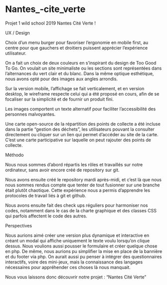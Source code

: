 # Nantes_-cite_verte
Projet 1 wild school 2019
Nantes Cité Verte !

UX / Design

Choix d’un menu burger pour favoriser l’ergonomie en mobile first, au centre pour que gauchers et droitiers puissent apprécier l’expérience utilisateur.

On a fait un choix de deux couleurs en s’inspirant du design de Too Good To Go. On voulait un site minimaliste ou les sections sont représentées dans l’alternances du vert clair et du blanc. Dans la même optique esthétique, nous avons opté pour des images aux angles arrondis.

Sur la version mobile, l’affichage se fait verticalement, et en version desktop, le wireframe respecte celui qui a été proposé en cours, afin de se focaliser sur la simplicité et de fournir un produit fini.

Les images comportent un texte alternatif pour faciliter l’accessibilité des personnes malvoyantes.

Une carte open-source de la répartition des points de collecte a été incluse dans la partie “gestion des déchets”, les utilisateurs pouvant la consulter directement ou cliquer sur un lien qui permet d’accéder au site de la carte. C’est une carte participative sur laquelle on peut rajouter des points de collecte.


Méthodo 

Nous nous sommes d’abord répartis les rôles et travaillés sur notre ordinateur, sans avoir encore créé de repository sur git. 

Nous avons ensuite créé le repository mardi après-midi, et c’est là que nous nous sommes rendus compte que tenter de tout fusionner sur une branche était plutôt chaotique. Cette expérience nous a permis d’apprendre les protocoles de travail liés à git et github.

Nous avons ensuite fait des check ups réguliers pour harmoniser nos codes, notamment dans le cas de la charte graphique et des classes CSS qui parfois affectent le code des autres.


Perspectives

Nous aurions aimé créer une version plus dynamique et interactive en créant un modal qui affiche uniquement le texte voulu lorsqu’on clique dessus.
Nous voulions aussi pousser le formulaire et créer quelque chose en php. De même, nous aurions pu simplifier la mise en place de la bannière et du footer via php.
    On aurait aussi pu penser à intégrer des questionnaires interactifs, voire des mini-jeux, mais la connaissance des langages nécessaires pour appréhender ces choses là nous manquait.

Nous vous laissons donc découvrir notre projet : “Nantes Cité Verte”
